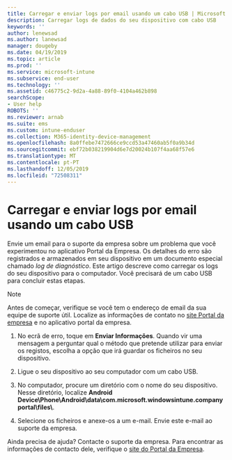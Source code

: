 ```yaml
---
title: Carregar e enviar logs por email usando um cabo USB | Microsoft Docs
description: Carregar logs de dados do seu dispositivo com cabo USB
keywords: ''
author: lenewsad
ms.author: lanewsad
manager: dougeby
ms.date: 04/19/2019
ms.topic: article
ms.prod: ''
ms.service: microsoft-intune
ms.subservice: end-user
ms.technology: ''
ms.assetid: c46775c2-9d2a-4a88-89f0-4104a462b898
searchScope:
- User help
ROBOTS: ''
ms.reviewer: arnab
ms.suite: ems
ms.custom: intune-enduser
ms.collection: M365-identity-device-management
ms.openlocfilehash: 8a0ffebe7472666ce9ccd53a47460ab5f0a9b34d
ms.sourcegitcommit: ebf72b038219904d6e7d20024b107f4aa68f57e6
ms.translationtype: MT
ms.contentlocale: pt-PT
ms.lasthandoff: 12/05/2019
ms.locfileid: "72508311"
---
```

# <a name="upload-and-email-logs-using-a-usb-cable"></a>Carregar e enviar logs por email usando um cabo USB

Envie um email para o suporte da empresa sobre um problema que você experimentou no aplicativo Portal da Empresa. Os detalhes do erro são registrados e armazenados em seu dispositivo em um documento especial chamado _log de diagnóstico_. Este artigo descreve como carregar os logs do seu dispositivo para o computador. Você precisará de um cabo USB para concluir estas etapas.   

> [!Note]
> Antes de começar, verifique se você tem o endereço de email da sua equipe de suporte útil. Localize as informações de contato no [site Portal da empresa](https://go.microsoft.com/fwlink/?linkid=2010980) e no aplicativo portal da empresa. 

1. No ecrã de erro, toque em **Enviar Informações**. Quando vir uma mensagem a perguntar qual o método que pretende utilizar para enviar os registos, escolha a opção que irá guardar os ficheiros no seu dispositivo.  

2. Ligue o seu dispositivo ao seu computador com um cabo USB. 

3. No computador, procure um diretório com o nome do seu dispositivo. Nesse diretório, localize <strong>Android Device\Phone\Android\data\com.microsoft.windowsintune.companyportal\files\\</strong>.

4. Selecione os ficheiros e anexe-os a um e-mail. Envie este e-mail ao suporte da empresa.

Ainda precisa de ajuda? Contacte o suporte da empresa. Para encontrar as informações de contacto dele, verifique o [site do Portal da Empresa](https://go.microsoft.com/fwlink/?linkid=2010980).
